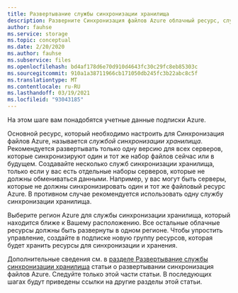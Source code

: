 ```yaml
---
title: Развертывание службы синхронизации хранилища
description: Разверните Синхронизация файлов Azure облачный ресурс, службу синхронизации хранилища. Общий текстовый блок, совместно используемый в документах миграции.
author: fauhse
ms.service: storage
ms.topic: conceptual
ms.date: 2/20/2020
ms.author: fauhse
ms.subservice: files
ms.openlocfilehash: bd4af178d6e70d910d4643fc30c29fc8eb85303c
ms.sourcegitcommit: 910a1a38711966cb171050db245fc3b22abc8c5f
ms.translationtype: MT
ms.contentlocale: ru-RU
ms.lasthandoff: 03/19/2021
ms.locfileid: "93043185"
---
```

На этом шаге вам понадобятся учетные данные подписки Azure.

Основной ресурс, который необходимо настроить для Синхронизация файлов Azure, называется *службой синхронизации хранилища*. Рекомендуется развертывать только одну версию для всех серверов, которые синхронизируют один и тот же набор файлов сейчас или в будущем. Создавайте несколько служб синхронизации хранилища, только если у вас есть отдельные наборы серверов, которые не должны обмениваться данными. Например, у вас могут быть серверы, которые не должны синхронизировать один и тот же файловый ресурс Azure. В противном случае рекомендуется использовать одну службу синхронизации хранилища.

Выберите регион Azure для службы синхронизации хранилища, который находится ближе к Вашему расположению. Все остальные облачные ресурсы должны быть развернуты в одном регионе. Чтобы упростить управление, создайте в подписке новую группу ресурсов, которая будет хранить ресурсы для синхронизации и хранения.

Дополнительные сведения см. в [разделе Развертывание службы синхронизации хранилища](../articles/storage/files/storage-sync-files-deployment-guide.md#deploy-the-storage-sync-service) статьи о развертывании синхронизация файлов Azure. Следуйте только этой части статьи. В последующих шагах будут приведены ссылки на другие разделы этой статьи.